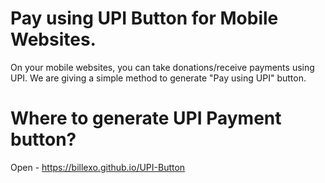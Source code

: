 # Pay using UPI Button for Mobile Websites.
On your mobile websites, you can take donations/receive payments using UPI. We are giving a simple method to generate "Pay using UPI" button.
  
# Where to generate UPI Payment button?

Open - https://billexo.github.io/UPI-Button
